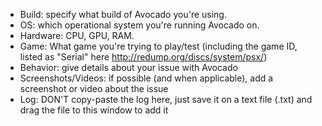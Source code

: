 * Build: specify what build of Avocado you're using.
* OS: which operational system you're running Avocado on.
* Hardware: CPU, GPU, RAM.
* Game: What game you're trying to play/test (including the game ID, listed as "Serial" here http://redump.org/discs/system/psx/)
* Behavior: give details about your issue with Avocado
* Screenshots/Videos: if possible (and when applicable), add a screenshot or video about the issue
* Log: DON'T copy-paste the log here, just save it on a text file (.txt) and drag the file to this window to add it
